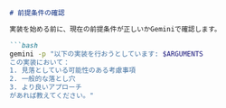 ```markdown
# 前提条件の確認

実装を始める前に、現在の前提条件が正しいかGeminiで確認します。

```bash
gemini -p "以下の実装を行おうとしています: $ARGUMENTS 
この実装において：
1. 見落としている可能性のある考慮事項
2. 一般的な落とし穴
3. より良いアプローチ
があれば教えてください。"
